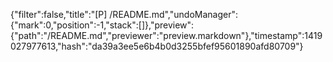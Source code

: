 {"filter":false,"title":"[P] /README.md","undoManager":{"mark":0,"position":-1,"stack":[]},"preview":{"path":"/README.md","previewer":"preview.markdown"},"timestamp":1419027977613,"hash":"da39a3ee5e6b4b0d3255bfef95601890afd80709"}